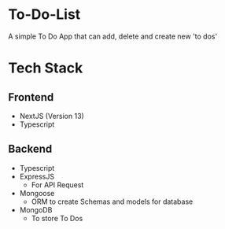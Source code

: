# To-Do-List
A simple To Do App that can add, delete and create new 'to dos'
# Tech Stack
## Frontend
- NextJS (Version 13)
- Typescript
## Backend
- Typescript
- ExpressJS
  - For API Request
- Mongoose
  - ORM to create Schemas and models for database
- MongoDB
  - To store To Dos
